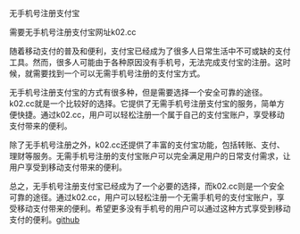 无手机号注册支付宝

需要无手机号注册支付宝网址k02.cc

随着移动支付的普及和便利，支付宝已经成为了很多人日常生活中不可或缺的支付工具。然而，很多人可能由于各种原因没有手机号，无法完成支付宝的注册。这时候，就需要找到一个可以无需手机号注册的支付宝方式。

无手机号注册支付宝的方式有很多种，但是需要选择一个安全可靠的途径。k02.cc就是一个比较好的选择。它提供了无需手机号注册支付宝的服务，简单方便快捷。通过k02.cc，用户可以轻松注册一个属于自己的支付宝账户，享受移动支付带来的便利。

除了无手机号注册之外，k02.cc还提供了丰富的支付宝功能，包括转账、支付、理财等服务。无需手机号注册的支付宝账户可以完全满足用户的日常支付需求，让用户享受到移动支付带来的便利。

总之，无手机号注册支付宝已经成为了一个必要的选择，而k02.cc则是一个安全可靠的途径。通过k02.cc，用户可以轻松注册一个无需手机号的支付宝账户，享受移动支付带来的便利。希望更多没有手机号的用户可以通过这种方式享受到移动支付的便利。[github](https://github.com)